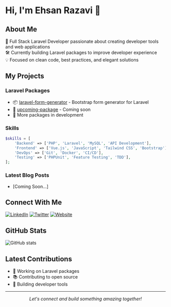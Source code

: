 # Hi, I'm Ehsan Razavi 👋

## About Me
🚀 Full Stack Laravel Developer passionate about creating developer tools and web applications  
🛠️ Currently building Laravel packages to improve developer experience  
💡 Focused on clean code, best practices, and elegant solutions

## My Projects
### Laravel Packages
- 📦 [laravel-form-generator](link) - Bootstrap form generator for Laravel
- 🔄 [upcoming-package](link) - Coming soon
- 🎯 More packages in development

### Skills
```php
$skills = [
    'Backend' => ['PHP', 'Laravel', 'MySQL', 'API Development'],
    'Frontend' => ['Vue.js', 'JavaScript', 'Tailwind CSS', 'Bootstrap'],
    'DevOps' => ['Git', 'Docker', 'CI/CD'],
    'Testing' => ['PHPUnit', 'Feature Testing', 'TDD'],
];
```

### Latest Blog Posts
<!-- BLOG-POST-LIST:START -->
- [Coming Soon...]
<!-- BLOG-POST-LIST:END -->

## Connect With Me
[![LinkedIn](https://img.shields.io/badge/LinkedIn-0077B5?style=for-the-badge&logo=linkedin&logoColor=white)](https://www.linkedin.com/in/ehsanrazavio)
[![Twitter](https://img.shields.io/badge/Twitter-1DA1F2?style=for-the-badge&logo=twitter&logoColor=white)](https:://www.x.com/forexipy)
[![Website](https://img.shields.io/badge/Website-4CAF50?style=for-the-badge&logo=google-chrome&logoColor=white)](https:://www.forexipy.com)

## GitHub Stats
![GitHub stats](https://github-readme-stats.vercel.app/api?username=ehsanrazavio&show_icons=true&theme=radical)

## Latest Contributions
- 🌟 Working on Laravel packages
- 📚 Contributing to open source
- 🎯 Building developer tools

---
<p align="center">
  <i>Let's connect and build something amazing together!</i>
</p>
